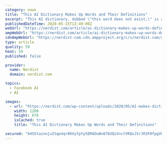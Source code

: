 ```yaml
---
category: news
title: "This AI Dictionary Makes Up Words and Their Definitions"
excerpt: "This AI dictionary, dubbed \"this word does not exist,\" is able to come up with completely novel words that sound real, as well as their definitions."
publishedDateTime: 2020-05-15T13:49:00Z
webUrl: "https://nerdist.com/article/ai-dictionary-makes-up-words-definitions/"
ampWebUrl: "https://nerdist.com/article/ai-dictionary-makes-up-words-definitions/?amp"
cdnAmpWebUrl: "https://nerdist-com.cdn.ampproject.org/c/s/nerdist.com/article/ai-dictionary-makes-up-words-definitions/?amp"
type: article
quality: 59
heat: 59
published: false

provider:
  name: Nerdist
  domain: nerdist.com

topics:
  - Facebook AI
  - AI

images:
  - url: "https://nerdist.com/wp-content/uploads/2020/05/AI-makes-dictionary-words-feature-image-05142020.jpg"
    width: 1200
    height: 676
    isCached: true
    title: "This AI Dictionary Makes Up Words and Their Definitions"

secured: "kHSStaznnjuISqe4q+8KVyfpYy5EM4OuNn876UQiVnctVRQxJSrJR3F0fpgVQIVvUUm+2ZTk1bPJG5Q0kt5OVdoY0R9QKZjzcbulAGcpdZ36vAEuaP4obPCOREJzsMaBPcsK7YgQP7cEXo9nTqh9PgX6f8swGR8OSZzkmmTnma//AKUHL/8HEelkevjxNlhROyHcfBEIYRq35T2auDRaacRc4Xl0g5Qp4KzZUJz9wBnS/y8UG+vVtXENQ7d350c+Juq4iEYBGZmxBROvP0fcWQPA2NcrirJri6k9hB03++HqwxFizFt0NZa4ypAr2MwEiKMt+Cw+yPmd8yfsEYZ2DwXLbsEKZ7e7mJVMvHP0sEovuKyejElwyZf18zRQf3CgNzEJFoF365yWzYh9eUKtjvwluz2qBTisZaQGIWrPx5ob35hV175YPCWaTZhBk+mi4dPInw2QSX6mSYigMp+vSIv6XY2Et15tmoSbbgOKA9Y=;PK6iXRBcRjWDx8Zi4ZNIUg=="
---
```


